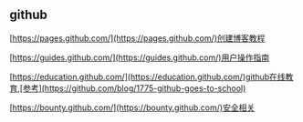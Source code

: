 ## github ##
[https://pages.github.com/](https://pages.github.com/)创建博客教程

[https://guides.github.com/](https://guides.github.com/)用户操作指南

[https://education.github.com/](https://education.github.com/)github在线教育,[参考](https://github.com/blog/1775-github-goes-to-school)

[https://bounty.github.com/](https://bounty.github.com/)安全相关

